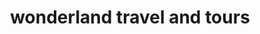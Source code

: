---
title: "wonderland travel and tours"
url: /karachi/wonderland-travel-and-tours/
shop: travel agency
---